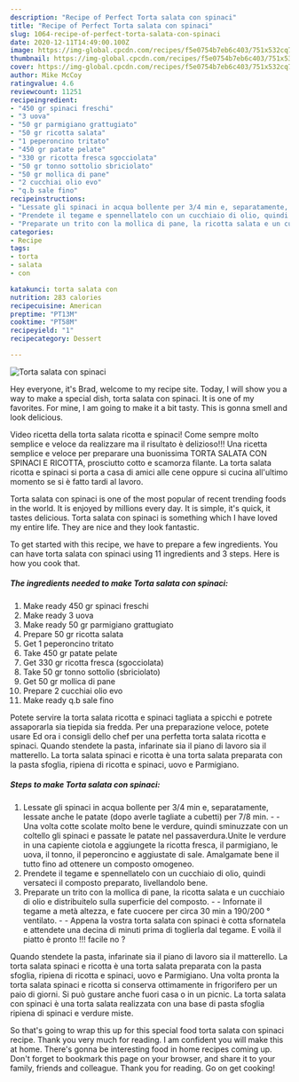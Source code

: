 ```yaml
---
description: "Recipe of Perfect Torta salata con spinaci"
title: "Recipe of Perfect Torta salata con spinaci"
slug: 1064-recipe-of-perfect-torta-salata-con-spinaci
date: 2020-12-11T14:49:00.100Z
image: https://img-global.cpcdn.com/recipes/f5e0754b7eb6c403/751x532cq70/torta-salata-con-spinaci-recipe-main-photo.jpg
thumbnail: https://img-global.cpcdn.com/recipes/f5e0754b7eb6c403/751x532cq70/torta-salata-con-spinaci-recipe-main-photo.jpg
cover: https://img-global.cpcdn.com/recipes/f5e0754b7eb6c403/751x532cq70/torta-salata-con-spinaci-recipe-main-photo.jpg
author: Mike McCoy
ratingvalue: 4.6
reviewcount: 11251
recipeingredient:
- "450 gr spinaci freschi"
- "3 uova"
- "50 gr parmigiano grattugiato"
- "50 gr ricotta salata"
- "1 peperoncino tritato"
- "450 gr patate pelate"
- "330 gr ricotta fresca sgocciolata"
- "50 gr tonno sottolio sbriciolato"
- "50 gr mollica di pane"
- "2 cucchiai olio evo"
- "q.b sale fino"
recipeinstructions:
- "Lessate gli spinaci in acqua bollente per 3/4 min e, separatamente, lessate anche le patate (dopo averle tagliate a cubetti) per 7/8 min.  Una volta cotte scolate molto bene le verdure, quindi sminuzzate con un coltello gli spinaci e passate le patate nel passaverdura.Unite le verdure in una capiente ciotola e aggiungete la ricotta fresca, il parmigiano, le uova, il tonno, il peperoncino e aggiustate di sale. Amalgamate bene il tutto fino ad ottenere un composto omogeneo."
- "Prendete il tegame e spennellatelo con un cucchiaio di olio, quindi versateci il composto preparato, livellandolo bene."
- "Preparate un trito con la mollica di pane, la ricotta salata e un cucchiaio di olio e distribuitelo sulla superficie del composto.  Infornate il tegame a metà altezza, e fate cuocere per circa 30 min a 190/200 ° ventilato.  Appena la vostra torta salata con spinaci è cotta sfornatela e attendete una decina di minuti prima di toglierla dal tegame. E voilà il piatto è pronto !!! facile no ?"
categories:
- Recipe
tags:
- torta
- salata
- con

katakunci: torta salata con 
nutrition: 283 calories
recipecuisine: American
preptime: "PT13M"
cooktime: "PT58M"
recipeyield: "1"
recipecategory: Dessert

---
```



![Torta salata con spinaci](https://img-global.cpcdn.com/recipes/f5e0754b7eb6c403/751x532cq70/torta-salata-con-spinaci-recipe-main-photo.jpg)

Hey everyone, it's Brad, welcome to my recipe site. Today, I will show you a way to make a special dish, torta salata con spinaci. It is one of my favorites. For mine, I am going to make it a bit tasty. This is gonna smell and look delicious.

Video ricetta della torta salata ricotta e spinaci! Come sempre molto semplice e veloce da realizzare ma il risultato è delizioso!!! Una ricetta semplice e veloce per preparare una buonissima TORTA SALATA CON SPINACI E RICOTTA, prosciutto cotto e scamorza filante. La torta salata ricotta e spinaci si porta a casa di amici alle cene oppure si cucina all&#39;ultimo momento se si è fatto tardi al lavoro.

Torta salata con spinaci is one of the most popular of recent trending foods in the world. It is enjoyed by millions every day. It is simple, it's quick, it tastes delicious. Torta salata con spinaci is something which I have loved my entire life. They are nice and they look fantastic.


To get started with this recipe, we have to prepare a few ingredients. You can have torta salata con spinaci using 11 ingredients and 3 steps. Here is how you cook that.

<!--inarticleads1-->

##### The ingredients needed to make Torta salata con spinaci:

1. Make ready 450 gr spinaci freschi
1. Make ready 3 uova
1. Make ready 50 gr parmigiano grattugiato
1. Prepare 50 gr ricotta salata
1. Get 1 peperoncino tritato
1. Take 450 gr patate pelate
1. Get 330 gr ricotta fresca (sgocciolata)
1. Take 50 gr tonno sottolio (sbriciolato)
1. Get 50 gr mollica di pane
1. Prepare 2 cucchiai olio evo
1. Make ready q.b sale fino


Potete servire la torta salata ricotta e spinaci tagliata a spicchi e potrete assaporarla sia tiepida sia fredda. Per una preparazione veloce, potete usare Ed ora i consigli dello chef per una perfetta torta salata ricotta e spinaci. Quando stendete la pasta, infarinate sia il piano di lavoro sia il matterello. La torta salata spinaci e ricotta è una torta salata preparata con la pasta sfoglia, ripiena di ricotta e spinaci, uovo e Parmigiano. 

<!--inarticleads2-->

##### Steps to make Torta salata con spinaci:

1. Lessate gli spinaci in acqua bollente per 3/4 min e, separatamente, lessate anche le patate (dopo averle tagliate a cubetti) per 7/8 min. -  - Una volta cotte scolate molto bene le verdure, quindi sminuzzate con un coltello gli spinaci e passate le patate nel passaverdura.Unite le verdure in una capiente ciotola e aggiungete la ricotta fresca, il parmigiano, le uova, il tonno, il peperoncino e aggiustate di sale. Amalgamate bene il tutto fino ad ottenere un composto omogeneo.
1. Prendete il tegame e spennellatelo con un cucchiaio di olio, quindi versateci il composto preparato, livellandolo bene.
1. Preparate un trito con la mollica di pane, la ricotta salata e un cucchiaio di olio e distribuitelo sulla superficie del composto. -  - Infornate il tegame a metà altezza, e fate cuocere per circa 30 min a 190/200 ° ventilato. -  - Appena la vostra torta salata con spinaci è cotta sfornatela e attendete una decina di minuti prima di toglierla dal tegame. E voilà il piatto è pronto !!! facile no ?


Quando stendete la pasta, infarinate sia il piano di lavoro sia il matterello. La torta salata spinaci e ricotta è una torta salata preparata con la pasta sfoglia, ripiena di ricotta e spinaci, uovo e Parmigiano. Una volta pronta la torta salata spinaci e ricotta si conserva ottimamente in frigorifero per un paio di giorni. Si può gustare anche fuori casa o in un picnic. La torta salata con spinaci è una torta salata realizzata con una base di pasta sfoglia ripiena di spinaci e verdure miste. 

So that's going to wrap this up for this special food torta salata con spinaci recipe. Thank you very much for reading. I am confident you will make this at home. There's gonna be interesting food in home recipes coming up. Don't forget to bookmark this page on your browser, and share it to your family, friends and colleague. Thank you for reading. Go on get cooking!
